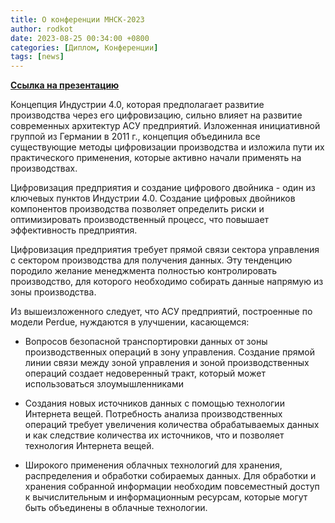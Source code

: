 ```yaml
---
title: О конференции МНСК-2023
author: rodkot
date: 2023-08-25 00:34:00 +0800
categories: [Диплом, Конференции]
tags: [news]
---
```


[**Ссылка на презентацию**](https://gnsuru-my.sharepoint.com/:p:/g/personal/r_kotov_g_nsu_ru/EcqT0NCY5EFPt68RmdvPGU4Bjhc7eufiJLSmgn5amp21XQ?e=TNJGeg)

Концепция Индустрии 4.0, которая предполагает развитие производства через его цифровизацию, сильно влияет на развитие современных архитектур АСУ предприятий. Изложенная инициативной группой из Германии в 2011 г., концепция объединила все существующие методы цифровизации производства и изложила пути их практического применения, которые активно начали применять на производствах.  

Цифровизация предприятия и создание цифрового двойника - один из ключевых пунктов Индустрии 4.0. Создание цифровых двойников компонентов производства позволяет определить риски и оптимизировать производственный процесс, что повышает эффективность предприятия. 

Цифровизация предприятия требует прямой связи сектора управления с сектором производства для получения данных. Эту тенденцию породило желание менеджмента полностью контролировать производство, для которого необходимо собирать данные напрямую из зоны производства. 

Из вышеизложенного следует, что АСУ предприятий, построенные по модели Perdue, нуждаются в улучшении, касающемся: 

- Вопросов безопасной транспортировки данных от зоны производственных операций в зону управления. Создание прямой линии связи между зоной управления и зоной производственных операций создает недоверенный тракт, который может использоваться злоумышленниками 

- Создания новых источников данных с помощью технологии Интернета вещей. Потребность анализа производственных операций требует увеличения количества обрабатываемых данных и как следствие количества их источников, что и позволяет технология Интернета вещей. 

- Широкого применения облачных технологий для хранения, распределения и обработки собираемых данных. Для обработки и хранения собранной информации необходим повсеместный доступ к вычислительным и информационным ресурсам, которые могут быть объединены в облачные технологии. 